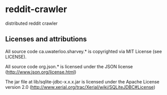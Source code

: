 reddit-crawler
==============

distributed reddit crawler

Licenses and attributions
-------------------------

All source code ca.uwaterloo.sharvey.* is copyrighted via MIT License (see LICENSE).

All source code org.json.* is licensed under the JSON license (http://www.json.org/license.html)

The jar file at lib/sqlite-jdbc-x.x.x.jar is licensed under the Apache License version 2.0 (http://www.xerial.org/trac/Xerial/wiki/SQLiteJDBC#License)
